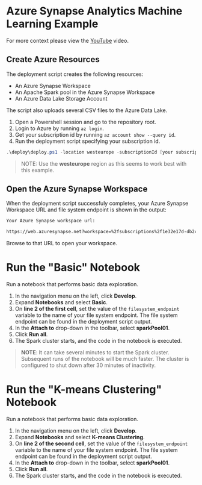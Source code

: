 # Azure Synapse Analytics Machine Learning Example

For more context please view the [YouTube](http://www.youtube.com) video.

## Create Azure Resources

The deployment script creates the following resources:

- An Azure Synapse Workspace
- An Apache Spark pool in the Azure Synapse Workspace
- An Azure Data Lake Storage Account

The script also uploads several CSV files to the Azure Data Lake.

1. Open a Powershell session and go to the repository root.
2. Login to Azure by running `az login`.
3. Get your subscription id by running `az account show --query id`.
4. Run the deployment script specifying your subscription id.

```powershell
.\deploy\deploy.ps1 -location westeurope -subscriptionId [your subscription id]
```

> NOTE: Use the **westeurope** region as this seems to work best with this example.

## Open the Azure Synapse Workspace

When the deployment script successfuly completes, your Azure Synapse Workspace URL and file system endpoint is shown in the output:

```bash
Your Azure Synapse workspace url:

https://web.azuresynapse.net?workspace=%2fsubscriptions%2f1e32e17d-db2c-4254-ac01-5010575e89dd%2fresourceGroups%2fsynapsepoc-iauqiv-rg%2fproviders%2fMicrosoft.Synapse%2fworkspaces%2fiauqivsynws
```

Browse to that URL to open your workspace.

# Run the "Basic" Notebook

Run a notebook that performs basic data exploration.

1. In the navigation menu on the left, click **Develop**.
2. Expand **Notebooks** and select **Basic**.
3. On **line 2 of the first cell**, set the value of the `filesystem_endpoint` variable to the name of your file system endpoint. The file system endpoint can be found in the deployment script output.
4. In the **Attach to** drop-down in the toolbar, select **sparkPool01**.
5. Click **Run all**.
6. The Spark cluster starts, and the code in the notebook is executed.

> **NOTE**: It can take several minutes to start the Spark cluster. Subsequent runs of the notebook will be much faster. The cluster is configured to shut down after 30 minutes of inactivity.

# Run the "K-means Clustering" Notebook

Run a notebook that performs basic data exploration.

1. In the navigation menu on the left, click **Develop**.
2. Expand **Notebooks** and select **K-means Clustering**.
3. On **line 2 of the second cell**, set the value of the `filesystem_endpoint` variable to the name of your file system endpoint. The file system endpoint can be found in the deployment script output.
4. In the **Attach to** drop-down in the toolbar, select **sparkPool01**.
5. Click **Run all**.
6. The Spark cluster starts, and the code in the notebook is executed.
